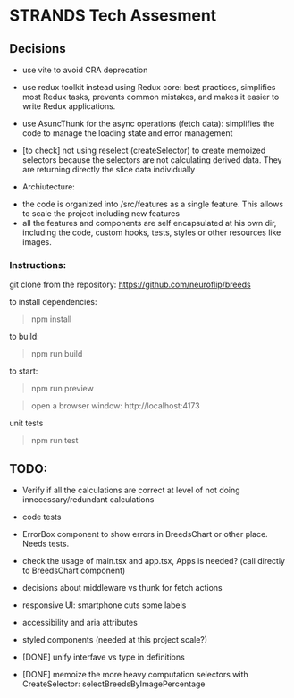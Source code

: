 # STRANDS Tech Assesment

## Decisions
* use vite to avoid CRA deprecation
* use redux toolkit instead using Redux core: best practices, simplifies most Redux tasks, prevents common mistakes, and makes it easier to write Redux applications.
* use AsuncThunk for the async operations (fetch data): simplifies the code to manage the loading state and error management
* [to check] not using reselect (createSelector) to create memoized selectors because the selectors are not calculating derived data. They are returning directly the slice data individually

* Archiutecture:
- the code is organized into /src/features as a single feature. This allows to scale the project including new features
- all the features and components are self encapsulated at his own dir, including the code, custom hooks, tests, styles or other resources like images.

### Instructions:

git clone from the repository: https://github.com/neuroflip/breeds

to install dependencies:
> npm install

to build:
> npm run build

to start:
> npm run preview

> open a browser window: http://localhost:4173

unit tests
> npm run test

## TODO:
- Verify if all the calculations are correct at level of not doing innecessary/redundant calculations 
- code tests
- ErrorBox component to show errors in BreedsChart or other place. Needs tests.
- check the usage of main.tsx and app.tsx, Apps is needed? (call directly to BreedsChart component)
- decisions about middleware vs thunk for fetch actions
- responsive UI: smartphone cuts some labels
- accessibility and aria attributes
- styled components (needed at this project scale?)

- [DONE] unify interfave vs type in definitions
- [DONE] memoize the more heavy computation selectors with CreateSelector: selectBreedsByImagePercentage